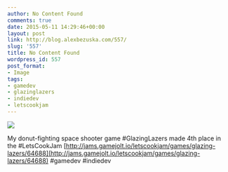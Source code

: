 ```yaml
---
author: No Content Found
comments: true
date: 2015-05-11 14:29:46+00:00
layout: post
link: http://blog.alexbezuska.com/557/
slug: '557'
title: No Content Found
wordpress_id: 557
post_format:
- Image
tags:
- gamedev
- glazinglazers
- indiedev
- letscookjam
---
```


![](/images/2015/05/tumblr_no6w9ndAKj1u11b0ro1_1280.jpg)

My donut-fighting space shooter game #GlazingLazers made 4th place in the #LetsCookJam [http://jams.gamejolt.io/letscookjam/games/glazing-lazers/64688](http://jams.gamejolt.io/letscookjam/games/glazing-lazers/64688) #gamedev #indiedev
